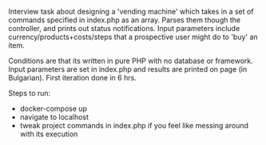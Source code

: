 Interview task about designing a 'vending machine' which takes in a set of commands specified in index.php as an array. Parses them though the controller, and prints out status notifications. Input parameters include currency/products+costs/steps that a prospective user might do to 'buy' an item.

Conditions are that its written in pure PHP with no database or framework. Input parameters are set in index.php and results are printed on page (in Bulgarian).
First iteration done in 6 hrs.

Steps to run: 
- docker-compose up
- navigate to localhost
- tweak project commands in index.php if you feel like messing around with its execution